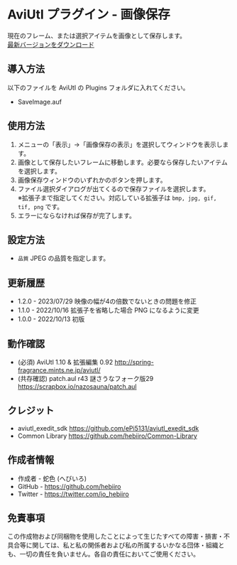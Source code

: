 ﻿# AviUtl プラグイン - 画像保存

現在のフレーム、または選択アイテムを画像として保存します。<br>
[最新バージョンをダウンロード](../../releases/latest/)

## 導入方法

以下のファイルを AviUtl の Plugins フォルダに入れてください。
* SaveImage.auf

## 使用方法

1. メニューの「表示」->「画像保存の表示」を選択してウィンドウを表示します。
2. 画像として保存したいフレームに移動します。必要なら保存したいアイテムを選択します。
3. 画像保存ウィンドウのいずれかのボタンを押します。
4. ファイル選択ダイアログが出てくるので保存ファイルを選択します。<br>
※拡張子まで指定してください。対応している拡張子は ```bmp, jpg, gif, tif, png``` です。
5. エラーにならなければ保存が完了します。

## 設定方法

* ```品質``` JPEG の品質を指定します。

## 更新履歴

* 1.2.0 - 2023/07/29 映像の幅が4の倍数でないときの問題を修正
* 1.1.0 - 2022/10/16 拡張子を省略した場合 PNG になるように変更
* 1.0.0 - 2022/10/13 初版

## 動作確認

* (必須) AviUtl 1.10 & 拡張編集 0.92 http://spring-fragrance.mints.ne.jp/aviutl/
* (共存確認) patch.aul r43 謎さうなフォーク版29 https://scrapbox.io/nazosauna/patch.aul

## クレジット

* aviutl_exedit_sdk https://github.com/ePi5131/aviutl_exedit_sdk
* Common Library https://github.com/hebiiro/Common-Library

## 作成者情報
 
* 作成者 - 蛇色 (へびいろ)
* GitHub - https://github.com/hebiiro
* Twitter - https://twitter.com/io_hebiiro

## 免責事項

この作成物および同梱物を使用したことによって生じたすべての障害・損害・不具合等に関しては、私と私の関係者および私の所属するいかなる団体・組織とも、一切の責任を負いません。各自の責任においてご使用ください。
